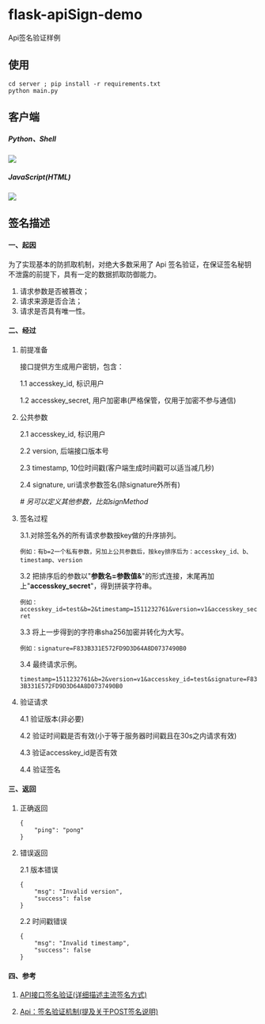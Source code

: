 # flask-apiSign-demo
Api签名验证样例

## 使用
```
cd server ; pip install -r requirements.txt
python main.py
```

## 客户端

##### Python、Shell

![](client/1.png)

##### JavaScript(HTML)

![](client/2.png)

## 签名描述

#### 一、起因

  为了实现基本的防抓取机制，对绝大多数采用了 Api 签名验证，在保证签名秘钥不泄露的前提下，具有一定的数据抓取防御能力。
  1. 请求参数是否被篡改；
  2. 请求来源是否合法；
  3. 请求是否具有唯一性。

#### 二、经过

1. 前提准备

    接口提供方生成用户密钥，包含：

    1.1 accesskey_id, 标识用户

    1.2 accesskey_secret, 用户加密串(严格保管，仅用于加密不参与通信)

2. 公共参数

    2.1 accesskey_id, 标识用户

    2.2 version, 后端接口版本号

    2.3 timestamp, 10位时间戳(客户端生成时间戳可以适当减几秒)

    2.4 signature, uri请求参数签名(除signature外所有)

    *# 另可以定义其他参数，比如signMethod*

3. 签名过程

    3.1.对除签名外的所有请求参数按key做的升序排列。

      `例如：有b=2一个私有参数，另加上公共参数后，按key排序后为：accesskey_id、b、timestamp、version`

    3.2 把排序后的参数以"**参数名=参数值&**"的形式连接，末尾再加上"**accesskey_secret**"，得到拼装字符串。

      `例如：accesskey_id=test&b=2&timestamp=1511232761&version=v1&accesskey_secret`

    3.3 将上一步得到的字符串sha256加密并转化为大写。

      `例如：signature=F833B331E572FD9D3D64A8D0737490B0`

    3.4 最终请求示例。

      `timestamp=1511232761&b=2&version=v1&accesskey_id=test&signature=F833B331E572FD9D3D64A8D0737490B0`

4. 验证请求

    4.1 验证版本(非必要)

    4.2 验证时间戳是否有效(小于等于服务器时间戳且在30s之内请求有效)

    4.3 验证accesskey_id是否有效

    4.4 验证签名

#### 三、返回

1. 正确返回
    ```
    {
        "ping": "pong"
    }
    ```

2. 错误返回

    2.1 版本错误
    ```
    {
        "msg": "Invalid version",
        "success": false
    }
    ```

    2.2 时间戳错误
    ```
    {
        "msg": "Invalid timestamp",
        "success": false
    }
    ```

#### 四、参考

1. [API接口签名验证(详细描述主流签名方式)](http://www.hello1010.com/api-sign "API接口签名验证(详细描述主流签名方式)")

2. [Api：签名验证机制(提及关于POST签名说明)](https://github.com/Eliacy/YYMiOS/wiki/Api%EF%BC%9A%E7%AD%BE%E5%90%8D%E9%AA%8C%E8%AF%81%E6%9C%BA%E5%88%B6 "Api：签名验证机制(提及关于POST签名说明)")
